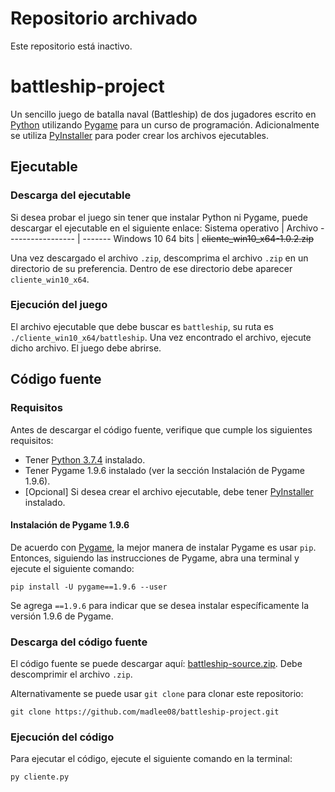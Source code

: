 # Repositorio archivado
Este repositorio está inactivo.

# battleship-project
Un sencillo juego de batalla naval (Battleship) de dos jugadores escrito en [Python](https://www.python.org/) utilizando [Pygame](https://www.pygame.org/news) para un curso de programación. Adicionalmente se utiliza [PyInstaller](https://www.pyinstaller.org/) para poder crear los archivos ejecutables.

## Ejecutable
### Descarga del ejecutable
Si desea probar el juego sin tener que instalar Python ni Pygame, puede descargar el ejecutable en el siguiente enlace:
Sistema operativo | Archivo
----------------- | -------
Windows 10 64 bits | ~~cliente_win10_x64-1.0.2.zip~~

Una vez descargado el archivo `.zip`, descomprima el archivo `.zip` en un directorio de su preferencia. Dentro de ese directorio debe aparecer `cliente_win10_x64`.
### Ejecución del juego
El archivo ejecutable que debe buscar es `battleship`, su ruta es `./cliente_win10_x64/battleship`. Una vez encontrado el archivo, ejecute dicho archivo. El juego debe abrirse.

## Código fuente
### Requisitos
Antes de descargar el código fuente, verifique que cumple los siguientes requisitos:
- Tener [Python 3.7.4](https://www.python.org/downloads/release/python-374/) instalado.
- Tener Pygame 1.9.6 instalado (ver la sección Instalación de Pygame 1.9.6).
- [Opcional] Si desea crear el archivo ejecutable, debe tener [PyInstaller](https://www.pyinstaller.org/downloads.html) instalado.

#### Instalación de Pygame 1.9.6
De acuerdo con [Pygame](https://www.pygame.org/wiki/GettingStarted), la mejor manera de instalar Pygame es usar `pip`. Entonces, siguiendo las instrucciones de Pygame, abra una terminal y ejecute el siguiente comando:

```shell
pip install -U pygame==1.9.6 --user
```

Se agrega `==1.9.6` para indicar que se desea instalar específicamente la versión 1.9.6 de Pygame.

### Descarga del código fuente
El código fuente se puede descargar aquí: [battleship-source.zip](https://github.com/madlee08/battleship-project/archive/main.zip). Debe descomprimir el archivo `.zip`.

Alternativamente se puede usar `git clone` para clonar este repositorio:
```shell
git clone https://github.com/madlee08/battleship-project.git
```

### Ejecución del código
Para ejecutar el código, ejecute el siguiente comando en la terminal:

```shell
py cliente.py
```
